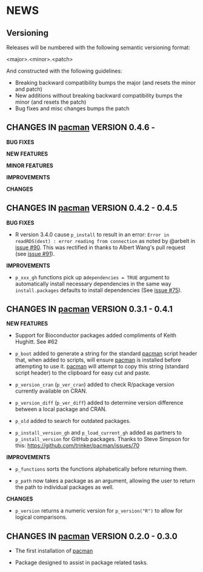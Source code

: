 NEWS 
====

Versioning
----------

Releases will be numbered with the following semantic versioning format:

&lt;major&gt;.&lt;minor&gt;.&lt;patch&gt;

And constructed with the following guidelines:

* Breaking backward compatibility bumps the major (and resets the minor 
  and patch)
* New additions without breaking backward compatibility bumps the minor 
  (and resets the patch)
* Bug fixes and misc changes bumps the patch



**CHANGES** IN <a href="https://github.com/trinker/pacman" target="_blank">pacman</a> VERSION 0.4.6 -
----------------------------------------------------------------

**BUG FIXES**

**NEW FEATURES**

**MINOR FEATURES**

**IMPROVEMENTS**

**CHANGES**



**CHANGES** IN <a href="https://github.com/trinker/pacman" target="_blank">pacman</a> VERSION 0.4.2 - 0.4.5
----------------------------------------------------------------

**BUG FIXES**

* R version 3.4.0 cause `p_install` to result in an error: 
  `Error in readRDS(dest) : error reading from connection` as noted by @arbelt
  in <a href="https://github.com/trinker/pacman/issues/90">issue #90</a>.  This was rectified in thanks to Albert Wang's pull request (see 
  <a href="https://github.com/trinker/pacman/issues/91">issue #91</a>).

**IMPROVEMENTS**

* `p_xxx_gh` functions pick up a`dependencies = TRUE` argument to 
  automatically install necessary dependencies in the same way `install.packages` 
  defaults to install dependencies (See <a href="https://github.com/trinker/pacman/issues/75">issue #75</a>).




**CHANGES** IN <a href="https://github.com/trinker/pacman" target="_blank">pacman</a> VERSION 0.3.1 - 0.4.1
----------------------------------------------------------------

**NEW FEATURES**

* Support for Bioconductor packages added compliments of Keith Hughitt.  See #62

* `p_boot` added to generate a string for the standard  <a href="https://github.com/trinker/pacman" target="_blank">pacman</a> script header 
  that, when added to scripts, will ensure  <a href="https://github.com/trinker/pacman" target="_blank">pacman</a> is installed before 
  attempting to use it.   <a href="https://github.com/trinker/pacman" target="_blank">pacman</a> will attempt to copy this string (standard 
  script header) to the clipboard for easy cut and paste.

* `p_version_cran` (`p_ver_cran`) added to check R/package version currently 
  available on CRAN.
  
* `p_version_diff` (`p_ver_diff`) added to determine version difference between 
  a local package and CRAN.
  
* `p_old` added to search for outdated packages.

* `p_install_version_gh` and `p_load_current_gh` added as partners to 
  `p_install_version` for GitHub packages.  Thanks to Steve Simpson for this: 
  https://github.com/trinker/pacman/issues/70  
  
**IMPROVEMENTS**

* `p_functions` sorts the functions alphabetically before returning them.

* `p_path` now takes a package as an argument, allowing the user to return the 
  path to individual packages as well.
  
**CHANGES**

* `p_version` returns a numeric version for `p_version("R")` to allow for 
  logical comparisons.


**CHANGES** IN <a href="https://github.com/trinker/pacman" target="_blank">pacman</a> VERSION 0.2.0 - 0.3.0
----------------------------------------------------------------

* The first installation of <a href="https://github.com/trinker/pacman" target="_blank">pacman</a>

* Package designed to assist in package related tasks.
